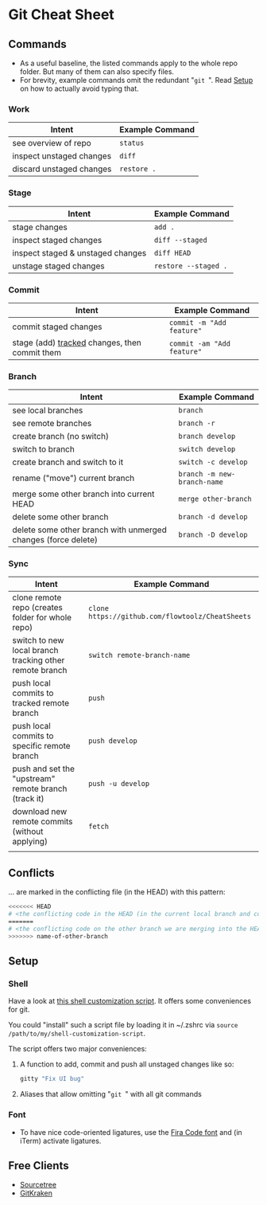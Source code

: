 # Git Cheat Sheet

## Commands

* As a useful baseline, the listed commands apply to the whole repo folder. But many of them can also specify files.
* For brevity, example commands omit the redundant "`git `". Read [Setup](#Setup) on how to actually avoid typing that.

### Work

| Intent | Example Command |
| - | - |
| see overview of repo | `status` |
| inspect unstaged changes | `diff` |
| discard unstaged changes | `restore .` |

### Stage

| Intent | Example Command |
| - | - |
| stage changes | `add .` |
| inspect staged changes | `diff --staged` |
| inspect staged & unstaged changes | `diff HEAD` |
| unstage staged changes | `restore --staged .` |

### Commit

| Intent | Example Command |
| - | - |
| commit staged changes | `commit -m "Add feature"` |
| stage (add) [tracked](https://www.google.com/search?q=git+commit+%22-a%22) changes, then commit them | `commit -am "Add feature"` |

### Branch

| Intent | Example Command |
| - | - |
| see local branches | `branch` |
| see remote branches | `branch -r` |
| create branch (no switch) | `branch develop` |
| switch to branch | `switch develop` |
| create branch and switch to it | `switch -c develop` |
| rename ("move") current branch | `branch -m new-branch-name` |
| merge some other branch into current HEAD | `merge other-branch` |
| delete some other branch | `branch -d develop` |
| delete some other branch with unmerged changes (force delete) | `branch -D develop` |

### Sync

| Intent | Example Command |
| - | - |
| clone remote repo (creates folder for whole repo) | `clone https://github.com/flowtoolz/CheatSheets` |
| switch to new local branch tracking other remote branch | `switch remote-branch-name` |
| push local commits to tracked remote branch | `push` |
| push local commits to specific remote branch | `push develop`   |
| push and set the "upstream" remote branch (track it) | `push -u develop` |
| download new remote commits (without applying)               | `fetch`                                          |
|                                                              |                                                  |

## Conflicts

... are marked in the conflicting file (in the HEAD) with this pattern:

```bash
<<<<<<< HEAD
# <the conflicting code in the HEAD (in the current local branch and commit)>
=======
# <the conflicting code on the other branch we are merging into the HEAD>
>>>>>>> name-of-other-branch
```

## Setup

### Shell

Have a look at [this shell customization script](shell-customization-scripts/make-the-shell-great-again.sh). It offers some conveniences for git. 

You could "install" such a script file by loading it in ~/.zshrc via `source /path/to/my/shell-customization-script`.

The script offers two major conveniences:

1. A function to add, commit and push all unstaged changes like so:

    ```bash
    gitty "Fix UI bug"
    ```

2. Aliases that allow omitting "``git ``" with all git commands

### Font

* To have nice code-oriented ligatures, use the [Fira Code font](https://fonts.google.com/specimen/Fira+Code) and (in iTerm) activate ligatures.

## Free Clients

* [Sourcetree](https://www.sourcetreeapp.com)
* [GitKraken](https://www.gitkraken.com)
